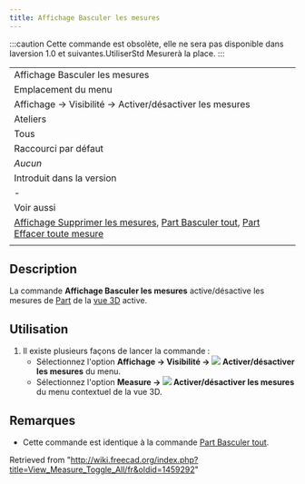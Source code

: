 ```yaml
---
title: Affichage Basculer les mesures
---
```

:::caution
Cette commande est obsolète, elle ne sera pas disponible dans laversion 1.0 et suivantes.UtiliserStd Mesurerà la place.
:::

|  |
| --- |
| Affichage Basculer les mesures |
| Emplacement du menu |
| Affichage → Visibilité → Activer/désactiver les mesures |
| Ateliers |
| Tous |
| Raccourci par défaut |
| *Aucun* |
| Introduit dans la version |
| - |
| Voir aussi |
| [Affichage Supprimer les mesures](/View_Measure_Clear_All/fr "View Measure Clear All/fr"), [Part Basculer tout](/Part_Measure_Toggle_All/fr "Part Measure Toggle All/fr"), [Part Effacer toute mesure](/Part_Measure_Clear_All/fr "Part Measure Clear All/fr") |
|  |

## Description

La commande **Affichage Basculer les mesures** active/désactive les mesures de [Part](/Part_Workbench/fr "Part Workbench/fr") de la [vue 3D](/3D_view/fr "3D view/fr") active.

## Utilisation

1. Il existe plusieurs façons de lancer la commande :
   * Sélectionnez l'option **Affichage → Visibilité → ![](/images/View_Measure_Toggle_All.svg) Activer/désactiver les mesures** du menu.
   * Sélectionnez l'option **Measure → ![](/images/View_Measure_Toggle_All.svg) Activer/désactiver les mesures** du menu contextuel de la vue 3D.

## Remarques

* Cette commande est identique à la commande [Part Basculer tout](/Part_Measure_Clear_All/fr "Part Measure Clear All/fr").

Retrieved from "<http://wiki.freecad.org/index.php?title=View_Measure_Toggle_All/fr&oldid=1459292>"